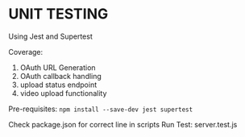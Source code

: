 
# UNIT TESTING 

Using Jest and Supertest 

Coverage:
1. OAuth URL Generation 
2. OAuth callback handling
3. upload status endpoint 
4. video upload functionality 


Pre-requisites:
`npm install --save-dev jest supertest`

Check package.json for correct line in scripts
Run Test: server.test.js 

